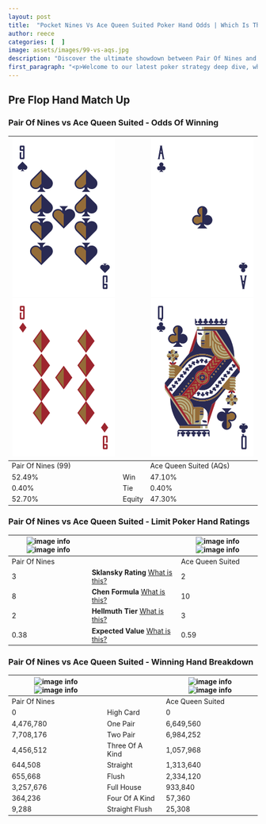 ```yaml
---
layout: post
title:  "Pocket Nines Vs Ace Queen Suited Poker Hand Odds | Which Is The Better Hand In Poker? A Complete Guide"
author: reece
categories: [  ]
image: assets/images/99-vs-aqs.jpg
description: "Discover the ultimate showdown between Pair Of Nines and Ace Queen Suited in poker! Uncover the odds, strategies, and scenarios where one hand triumphs over the other. Get ready to up your poker game with this thrilling analysis."
first_paragraph: "<p>Welcome to our latest poker strategy deep dive, where we're pitting two distinct hands against each other in a high-stakes showdown: Pair Of Nines vs Ace Queen Suited.</p><p>In the dynamic world of poker, every decision counts, and knowing which hand holds the upper hand is key to your success at the table.</p><p>In this article, we'll dissect these two hands, explore the scenarios where one dominates the other, and equip you with the knowledge to make strategic choices that can tip the odds in your favor.</p><p>Get ready to unravel the intriguing dynamics of these poker hands and elevate your game to new heights.</p>"
---
```




[comment]: # (sp0)

## Pre Flop Hand Match Up

<div class="table hand-ratings" markdown="1"> 



### Pair Of Nines vs Ace Queen Suited - Odds Of Winning


    
| ![image info](assets/images/hand1/9.png) ![image info](assets/images/hand1/9o.png) |  | ![image info](assets/images/hand2/a.png) ![image info](assets/images/hand2/q.png) |
| -------- | -------- | -------- |
| Pair Of Nines (99) |  | Ace Queen Suited (AQs) |
| 52.49% | Win | 47.10% |
| 0.40% | Tie | 0.40% |
| 52.70% | Equity | 47.30% |




[comment]: # (sp1)



### Pair Of Nines vs Ace Queen Suited - Limit Poker Hand Ratings


    
| ![image info](https://www.riverpairs.com/assets/images/hand1/9.png) ![image info](https://www.riverpairs.com/assets/images/hand1/9o.png) |  | ![image info](https://www.riverpairs.com/assets/images/hand2/a.png) ![image info](https://www.riverpairs.com/assets/images/hand2/q.png) |
| -------- | -------- | -------- |
| Pair Of Nines |  | Ace Queen Suited |
| 3 | **Sklansky Rating** [What is this?](/sklansky-rating-explained) | 2 |
| 8 | **Chen Formula** [What is this?](/chen-formula-explained) | 10 |
| 2 | **Hellmuth Tier** [What is this?](/Hellmuth-tier-explained) | 3 |
| 0.38 | **Expected Value** [What is this?](/expected-value-explained) | 0.59 |




[comment]: # (sp2)



### Pair Of Nines vs Ace Queen Suited - Winning Hand Breakdown


    
| ![image info](https://www.riverpairs.com/assets/images/hand1/9.png) ![image info](https://www.riverpairs.com/assets/images/hand1/9o.png) |  | ![image info](https://www.riverpairs.com/assets/images/hand2/a.png) ![image info](https://www.riverpairs.com/assets/images/hand2/q.png) |
| -------- | -------- | -------- |
| Pair Of Nines |  | Ace Queen Suited |
| 0 | High Card | 0 |
| 4,476,780 | One Pair | 6,649,560 |
| 7,708,176 | Two Pair | 6,984,252 |
| 4,456,512 | Three Of A Kind | 1,057,968 |
| 644,508 | Straight | 1,313,640 |
| 655,668 | Flush | 2,334,120 |
| 3,257,676 | Full House | 933,840 |
| 364,236 | Four Of A Kind | 57,360 |
| 9,288 | Straight Flush | 25,308 |




[comment]: # (sp3)



</div>

[comment]: # (sp4)



[comment]: # (sp5)

